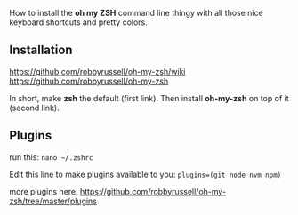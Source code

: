 How to install the **oh my ZSH** command line thingy with all those nice keyboard shortcuts and pretty colors.

## Installation
https://github.com/robbyrussell/oh-my-zsh/wiki
https://github.com/robbyrussell/oh-my-zsh

In short, make **zsh** the default (first link). Then install **oh-my-zsh** on top of it (second link).


## Plugins
run this: `nano ~/.zshrc`

Edit this line to make plugins available to you:
`plugins=(git node nvm npm)`

more plugins here: https://github.com/robbyrussell/oh-my-zsh/tree/master/plugins
